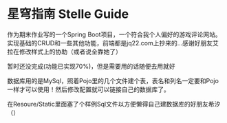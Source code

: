 # 星穹指南 Stelle Guide
作为期末作业写的一个Spring Boot项目，一个符合我个人偏好的游戏评论网站。实现基础的CRUD和一些其他功能，前端都是jq22.com上抄来的...感谢好朋友艾拉在修改样式上的协助（或者说全靠她了）

暂时还没完成(功能已实现70%)，但是需要用的话随便去用就好

数据库用的是MySql，照着Pojo里的几个文件建个表，表名和列名一定要和Pojo一样才可以使用！然后修改配置就可以链接自己的数据库了。

在Resoure/Static里面塞了个样例Sql文件以方便懒得自己建数据库的好朋友希汐（）
